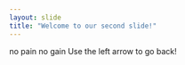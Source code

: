 ```yaml
---
layout: slide
title: "Welcome to our second slide!"
---
```

no pain no gain
Use the left arrow to go back!
